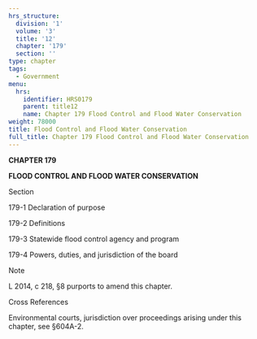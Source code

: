 ```yaml
---
hrs_structure:
  division: '1'
  volume: '3'
  title: '12'
  chapter: '179'
  section: ''
type: chapter
tags:
  - Government
menu:
  hrs:
    identifier: HRS0179
    parent: title12
    name: Chapter 179 Flood Control and Flood Water Conservation
weight: 78000
title: Flood Control and Flood Water Conservation
full_title: Chapter 179 Flood Control and Flood Water Conservation
---
```

**CHAPTER 179**

**FLOOD CONTROL AND FLOOD WATER CONSERVATION**

Section

179-1 Declaration of purpose

179-2 Definitions

179-3 Statewide flood control agency and program

179-4 Powers, duties, and jurisdiction of the board

Note

L 2014, c 218, §8 purports to amend this chapter.

Cross References

Environmental courts, jurisdiction over proceedings arising under this chapter, see §604A-2.